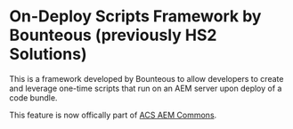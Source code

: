 # On-Deploy Scripts Framework by Bounteous (previously HS2 Solutions)

This is a framework developed by Bounteous to allow developers to create and leverage one-time scripts that run
on an AEM server upon deploy of a code bundle.

This feature is now offically part of
[ACS AEM Commons](https://adobe-consulting-services.github.io/acs-aem-commons/features/on-deploy-scripts/index.html).
